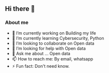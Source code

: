 ## Hi there 👋

### About me

- 🔭 I’m currently working on Building my life
- 🌱 I’m currently learning Cybersecurity, Python
- 👯 I’m looking to collaborate on Open data
- 🤔 I’m looking for help with Open data
- 💬 Ask me about ... Open data
- 📫 How to reach me: By email, whatsapp
- ⚡ Fun fact: Don't need know.

